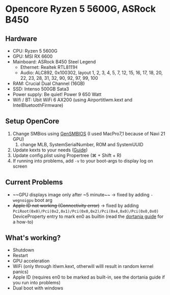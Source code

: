 # Opencore Ryzen 5 5600G, ASRock B450
## Hardware
- CPU: Ryzen 5 5600G
- GPU: MSI RX 6600
- Mainboard: ASRock B450 Steel Legend
    - Ethernet: Realtek RTL8111H
    - Audio: ALC892, 0x100302, layout 1, 2, 3, 4, 5, 7, 12, 15, 16, 17, 18, 20, 22, 23, 28, 31, 32, 90, 92, 97, 99, 100
- RAM: Crucial Dual Channel (16GB)
- SSD: Intenso 500GB Sata3
- Power supply: Be quiet! Power 9 650 Watt
- Wifi / BT: Ubit WiFi 6 AX200 (using Airportitlwm.kext and IntelBluetoothFirmware)

## Setup OpenCore
1. Change SMBios using [GenSMBIOS](https://github.com/corpnewt/GenSMBIOS) (I used MacPro7,1 because of Navi 21 GPU)
    1. change MLB, SystemSerialNumber, ROM and SystemUUID
2. Update kexts to your needs ([Guide](https://dortania.github.io/OpenCore-Install-Guide/ktext.html))
3. Update config.plist using Propertree (⌘ + Shift + R)
4. If running into problems, add `-v` to your boot-args to display log on screen

## Current Problems
- ~~GPU displays image only after ~5 minute~~
    ->  fixed by adding `-wegnoigpu` boot arg
- ~~Apple ID not working (Connectivity error)~~
    -> fixed by adding `PciRoot(0x0)/Pci(0x2,0x1)/Pci(0x0,0x2)/Pci(0x4,0x0)/Pci(0x0,0x0)` DeviceProperty entry to mark en0 as builtin (read the [dortania guide](https://dortania.github.io/OpenCore-Post-Install/universal/iservices.html#fixing-en0) for a how-to)

## What's working?
- Shutdown
- Restart
- GPU acceleration
- WiFi (only through itlwm.kext, otherwill willl result in random kernel panics)
- Apple ID (requires en0 to be marked as built-in, see the dortania guide if you run into problems)
- Dual boot with windows